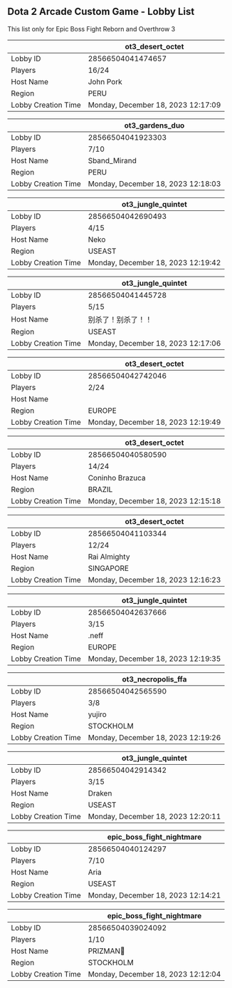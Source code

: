 ## Dota 2 Arcade Custom Game - Lobby List

This list only for Epic Boss Fight Reborn and Overthrow 3

|  | ot3_desert_octet |
| ------ | ------ |
| Lobby ID | 28566504041474657 |
| Players | 16/24 |
| Host Name | John Pork |
| Region | PERU |
| Lobby Creation Time | Monday, December 18, 2023 12:17:09 |


|  | ot3_gardens_duo |
| ------ | ------ |
| Lobby ID | 28566504041923303 |
| Players | 7/10 |
| Host Name | Sband_Mirand |
| Region | PERU |
| Lobby Creation Time | Monday, December 18, 2023 12:18:03 |


|  | ot3_jungle_quintet |
| ------ | ------ |
| Lobby ID | 28566504042690493 |
| Players | 4/15 |
| Host Name | Neko |
| Region | USEAST |
| Lobby Creation Time | Monday, December 18, 2023 12:19:42 |


|  | ot3_jungle_quintet |
| ------ | ------ |
| Lobby ID | 28566504041445728 |
| Players | 5/15 |
| Host Name | 别杀了！别杀了！！ |
| Region | USEAST |
| Lobby Creation Time | Monday, December 18, 2023 12:17:06 |


|  | ot3_desert_octet |
| ------ | ------ |
| Lobby ID | 28566504042742046 |
| Players | 2/24 |
| Host Name | <Cyborgix> |
| Region | EUROPE |
| Lobby Creation Time | Monday, December 18, 2023 12:19:49 |


|  | ot3_desert_octet |
| ------ | ------ |
| Lobby ID | 28566504040580590 |
| Players | 14/24 |
| Host Name | Coninho Brazuca |
| Region | BRAZIL |
| Lobby Creation Time | Monday, December 18, 2023 12:15:18 |


|  | ot3_desert_octet |
| ------ | ------ |
| Lobby ID | 28566504041103344 |
| Players | 12/24 |
| Host Name | Rai Almighty |
| Region | SINGAPORE |
| Lobby Creation Time | Monday, December 18, 2023 12:16:23 |


|  | ot3_jungle_quintet |
| ------ | ------ |
| Lobby ID | 28566504042637666 |
| Players | 3/15 |
| Host Name | .neff |
| Region | EUROPE |
| Lobby Creation Time | Monday, December 18, 2023 12:19:35 |


|  | ot3_necropolis_ffa |
| ------ | ------ |
| Lobby ID | 28566504042565590 |
| Players | 3/8 |
| Host Name | yujiro |
| Region | STOCKHOLM |
| Lobby Creation Time | Monday, December 18, 2023 12:19:26 |


|  | ot3_jungle_quintet |
| ------ | ------ |
| Lobby ID | 28566504042914342 |
| Players | 3/15 |
| Host Name | Draken |
| Region | USEAST |
| Lobby Creation Time | Monday, December 18, 2023 12:20:11 |


|  | epic_boss_fight_nightmare |
| ------ | ------ |
| Lobby ID | 28566504040124297 |
| Players | 7/10 |
| Host Name | Aria |
| Region | USEAST |
| Lobby Creation Time | Monday, December 18, 2023 12:14:21 |


|  | epic_boss_fight_nightmare |
| ------ | ------ |
| Lobby ID | 28566504039024092 |
| Players | 1/10 |
| Host Name | PRIZMAN📿 |
| Region | STOCKHOLM |
| Lobby Creation Time | Monday, December 18, 2023 12:12:04 |


